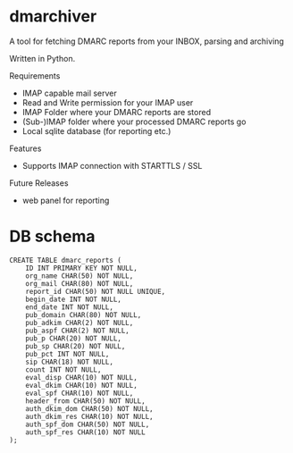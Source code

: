 # dmarchiver
A tool for fetching DMARC reports from your INBOX, parsing and archiving

Written in Python.


Requirements

* IMAP capable mail server
* Read and Write permission for your IMAP user
* IMAP Folder where your DMARC reports are stored
* (Sub-)IMAP folder where your processed DMARC reports go
* Local sqlite database (for reporting etc.)

Features

* Supports IMAP connection with STARTTLS / SSL

Future Releases

* web panel for reporting

# DB schema

	CREATE TABLE dmarc_reports (
		ID INT PRIMARY KEY NOT NULL,
		org_name CHAR(50) NOT NULL,
		org_mail CHAR(80) NOT NULL,
		report_id CHAR(50) NOT NULL UNIQUE,
		begin_date INT NOT NULL,
		end_date INT NOT NULL,
		pub_domain CHAR(80) NOT NULL,
		pub_adkim CHAR(2) NOT NULL,
		pub_aspf CHAR(2) NOT NULL,
		pub_p CHAR(20) NOT NULL,
		pub_sp CHAR(20) NOT NULL,
		pub_pct INT NOT NULL,
		sip CHAR(18) NOT NULL,
		count INT NOT NULL,
		eval_disp CHAR(10) NOT NULL,
		eval_dkim CHAR(10) NOT NULL,
		eval_spf CHAR(10) NOT NULL,
		header_from CHAR(50) NOT NULL,
		auth_dkim_dom CHAR(50) NOT NULL,
		auth_dkim_res CHAR(10) NOT NULL,
		auth_spf_dom CHAR(50) NOT NULL,
		auth_spf_res CHAR(10) NOT NULL
	);

